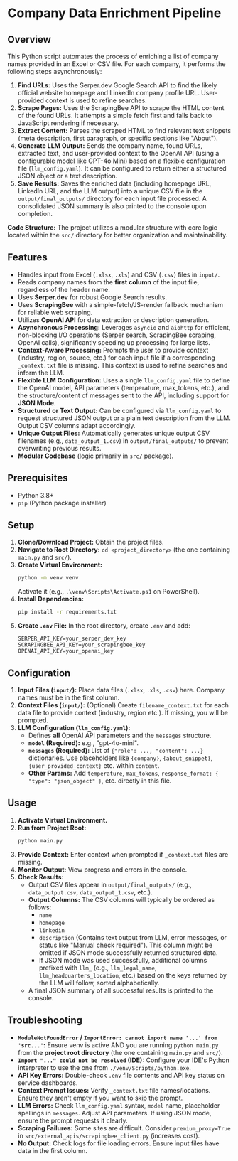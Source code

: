 # Company Data Enrichment Pipeline

## Overview

This Python script automates the process of enriching a list of company names provided in an Excel or CSV file. For each company, it performs the following steps asynchronously:

1.  **Find URLs:** Uses the Serper.dev Google Search API to find the likely official website homepage and LinkedIn company profile URL. User-provided context is used to refine searches.
2.  **Scrape Pages:** Uses the ScrapingBee API to scrape the HTML content of the found URLs. It attempts a simple fetch first and falls back to JavaScript rendering if necessary.
3.  **Extract Content:** Parses the scraped HTML to find relevant text snippets (meta description, first paragraph, or specific sections like "About").
4.  **Generate LLM Output:** Sends the company name, found URLs, extracted text, and user-provided context to the OpenAI API (using a configurable model like GPT-4o Mini) based on a flexible configuration file (`llm_config.yaml`). It can be configured to return either a structured JSON object or a text description.
5.  **Save Results:** Saves the enriched data (including homepage URL, LinkedIn URL, and the LLM output) into a unique CSV file in the `output/final_outputs/` directory for each input file processed. A consolidated JSON summary is also printed to the console upon completion.

**Code Structure:** The project utilizes a modular structure with core logic located within the `src/` directory for better organization and maintainability.

## Features

*   Handles input from Excel (`.xlsx`, `.xls`) and CSV (`.csv`) files in `input/`.
*   Reads company names from the **first column** of the input file, regardless of the header name.
*   Uses **Serper.dev** for robust Google Search results.
*   Uses **ScrapingBee** with a simple-fetch/JS-render fallback mechanism for reliable web scraping.
*   Utilizes **OpenAI API** for data extraction or description generation.
*   **Asynchronous Processing:** Leverages `asyncio` and `aiohttp` for efficient, non-blocking I/O operations (Serper search, ScrapingBee scraping, OpenAI calls), significantly speeding up processing for large lists.
*   **Context-Aware Processing:** Prompts the user to provide context (industry, region, source, etc.) for each input file if a corresponding `_context.txt` file is missing. This context is used to refine searches and inform the LLM.
*   **Flexible LLM Configuration:** Uses a single `llm_config.yaml` file to define the OpenAI model, API parameters (temperature, max_tokens, etc.), and the structure/content of messages sent to the API, including support for **JSON Mode**.
*   **Structured or Text Output:** Can be configured via `llm_config.yaml` to request structured JSON output or a plain text description from the LLM. Output CSV columns adapt accordingly.
*   **Unique Output Files:** Automatically generates unique output CSV filenames (e.g., `data_output_1.csv`) in `output/final_outputs/` to prevent overwriting previous results.
*   **Modular Codebase** (logic primarily in `src/` package).

## Prerequisites

*   Python 3.8+
*   `pip` (Python package installer)

## Setup

1.  **Clone/Download Project:** Obtain the project files.
2.  **Navigate to Root Directory:** `cd <project_directory>` (the one containing `main.py` and `src/`).
3.  **Create Virtual Environment:**
    ```bash
    python -m venv venv
    ```
    Activate it (e.g., `.\venv\Scripts\Activate.ps1` on PowerShell).
4.  **Install Dependencies:**
    ```bash
    pip install -r requirements.txt
    ```
5.  **Create `.env` File:** In the root directory, create `.env` and add:
    ```dotenv
    SERPER_API_KEY=your_serper_dev_key
    SCRAPINGBEE_API_KEY=your_scrapingbee_key
    OPENAI_API_KEY=your_openai_key
    ```

## Configuration

1.  **Input Files (`input/`):** Place data files (`.xlsx`, `.xls`, `.csv`) here. Company names must be in the first column.
2.  **Context Files (`input/`):** (Optional) Create `filename_context.txt` for each data file to provide context (industry, region etc.). If missing, you will be prompted.
3.  **LLM Configuration (`llm_config.yaml`):**
    *   Defines **all** OpenAI API parameters and the `messages` structure.
    *   **`model` (Required):** e.g., "gpt-4o-mini".
    *   **`messages` (Required):** List of `{"role": ..., "content": ...}` dictionaries. Use placeholders like `{company}`, `{about_snippet}`, `{user_provided_context}` etc. within `content`.
    *   **Other Params:** Add `temperature`, `max_tokens`, `response_format: { "type": "json_object" }`, etc. directly in this file.

## Usage

1.  **Activate Virtual Environment.**
2.  **Run from Project Root:**
    ```bash
    python main.py
    ```
3.  **Provide Context:** Enter context when prompted if `_context.txt` files are missing.
4.  **Monitor Output:** View progress and errors in the console.
5.  **Check Results:**
    *   Output CSV files appear in `output/final_outputs/` (e.g., `data_output.csv`, `data_output_1.csv`, etc.).
    *   **Output Columns:** The CSV columns will typically be ordered as follows:
        *   `name`
        *   `homepage`
        *   `linkedin`
        *   `description` (Contains text output from LLM, error messages, or status like "Manual check required"). This column might be omitted if JSON mode successfully returned structured data.
        *   If JSON mode was used successfully, additional columns prefixed with `llm_` (e.g., `llm_legal_name`, `llm_headquarters_location`, etc.) based on the keys returned by the LLM will follow, sorted alphabetically.
    *   A final JSON summary of all successful results is printed to the console.

## Troubleshooting

*   **`ModuleNotFoundError` / `ImportError: cannot import name '...' from 'src...'`:** Ensure venv is active AND you are running `python main.py` from the **project root directory** (the one containing `main.py` and `src/`).
*   **`Import "..." could not be resolved` (IDE):** Configure your IDE's Python interpreter to use the one from `./venv/Scripts/python.exe`.
*   **API Key Errors:** Double-check `.env` file contents and API key status on service dashboards.
*   **Context Prompt Issues:** Verify `_context.txt` file names/locations. Ensure they aren't empty if you want to skip the prompt.
*   **LLM Errors:** Check `llm_config.yaml` syntax, `model` name, placeholder spellings in `messages`. Adjust API parameters. If using JSON mode, ensure the prompt requests it clearly.
*   **Scraping Failures:** Some sites are difficult. Consider `premium_proxy=True` in `src/external_apis/scrapingbee_client.py` (increases cost).
*   **No Output:** Check logs for file loading errors. Ensure input files have data in the first column. 